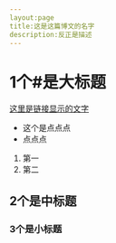 ```yaml
---
layout:page
title:这是这篇博文的名字
description:反正是描述
---
```

# 1个#是大标题

[这里是链接显示的文字](www.baidu.com)

* 这个是点点点
* 点点点
1. 第一
2. 第二

## 2个是中标题
### 3个是小标题
